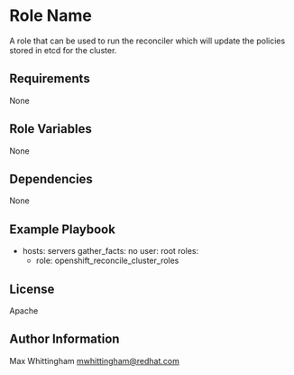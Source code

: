 Role Name
=========

A role that can be used to run the reconciler which will update the policies stored in etcd for the cluster.

Requirements
------------

None

Role Variables
--------------

None

Dependencies
------------

None

Example Playbook
----------------

- hosts: servers
  gather_facts: no
  user: root
  roles:
  - role: openshift_reconcile_cluster_roles

License
-------

Apache

Author Information
------------------

Max Whittingham <mwhittingham@redhat.com>
